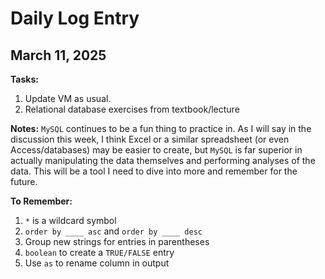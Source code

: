 # Daily Log Entry
## March 11, 2025

**Tasks:**
1. Update VM as usual.
2. Relational database exercises from textbook/lecture

**Notes:** `MySQL` continues to be a fun thing to practice in. As I will say in the discussion this week,
I think Excel or a similar spreadsheet (or even Access/databases) may be easier to create, but
`MySQL` is far superior in actually manipulating the data themselves and performing analyses of the data.
This will be a tool I need to dive into more and remember for the future.

**To Remember:**
1. `*` is a wildcard symbol
2. `order by ____ asc` and `order by ____ desc`
3. Group new strings for entries in parentheses
4. `boolean` to create a `TRUE/FALSE` entry
5. Use `as` to rename column in output
